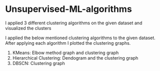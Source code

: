 # Unsupervised-ML-algorithms
I applied 3 different clustering algorithms on the given dataset and  visualized the clusters

I applied the below mentioned clustering algorithms to the given dataset.
After applying each algorithm I plotted the clustering graphs.

1. KMeans: Elbow method graph and clustering graph
2. Hierarchical Clustering: Dendogram and the clustering graph
3. DBSCN: Clustering graph
